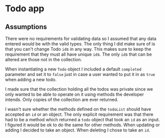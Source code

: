 # Todo app

## Assumptions

There were no requirements for validating data so I assumed that any data entered
would be with the valid types. The only thing I did make sure of is that you can't
change Todo `id`s in any way. This makes sure to keep the requirement that they
must all have unique `id`s. The only `id`s that can be altered are those not in
the collection.

When instantiating a new `Todo` object I included a default `completed` parameter
and set it to `false` just in case a user wanted to put it in as `true` when adding
a new todo.

I made sure that the collection holding all the todos was private since we only
wanted to be able to operate on it using methods the developer intends. Only copies
of the collection are ever returned.

I wasn't sure whether the methods defined on the `todoList` should have accepted an
`id` or an object. The only explicit requirement was that there had to be a method
which returned a `todo` object that took an `id` as an input. I figured it would be
ok to do the same for other methods. When updating or adding I decided to take an
object. When deleting I chose to take an `id`.
